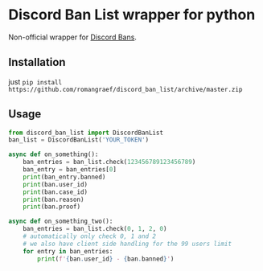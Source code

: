 # Discord Ban List wrapper for python

Non-official wrapper for [Discord Bans][dbans].

## Installation

just `pip install https://github.com/romangraef/discord_ban_list/archive/master.zip`

## Usage

```python
from discord_ban_list import DiscordBanList
ban_list = DiscordBanList('YOUR_TOKEN')

async def on_something():
    ban_entries = ban_list.check(123456789123456789)
    ban_entry = ban_entries[0]
    print(ban_entry.banned)
    print(ban.user_id)
    print(ban.case_id)
    print(ban.reason)
    print(ban.proof)

async def on_something_two():
    ban_entries = ban_list.check(0, 1, 2, 0)
    # automatically only check 0, 1 and 2
    # we also have client side handling for the 99 users limit
    for entry in ban_entries:
        print(f'{ban.user_id} - {ban.banned}')

```


[dbans]: https://bans.discord.id

